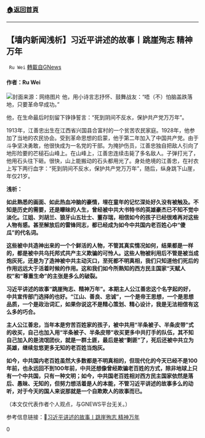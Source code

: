 ###  [:house:返回首頁](https://github.com/ourhimalayas/txt)
---

## 【墙内新闻浅析】习近平讲述的故事丨跳崖殉志 精神万年
` Ru Wei` [轉載自GNews](https://gnews.org/zh-hans/1326323/)

#### 作者：Ru Wei
![]()![](https://gnews-media-offload.s3.amazonaws.com/wp-content/uploads/2021/06/16044006/%E6%B1%9F%E5%96%84%E5%BF%A0.jpeg)封面来源：网络图片
他，用小诗言志抒怀、鼓舞战友：“唔（不）怕脑盖跌落地，只要革命早成功。”

他，在生命最后时刻留下铮铮誓言：“死到阴间不反水，保护共产党万万年”。

1913年，江善忠出生在江西省兴国县合富村的一个贫苦农民家庭。1928年，他参加了当地的农民协会。受到革命思想的启蒙，他于第二年加入了中国共产党。由于斗争坚决勇敢，他很快成为一名党的干部。为掩护伤员，江善忠独自把敌人引向了地形险要的芒槌石山峰上。在山峰上，江善忠连续击毙了多名敌人。子弹打光了，他用石头往下砸。很快，山上能搬动的石头都用光了。身处绝境的江善忠，在衬衣上写下两行血字：“死到阴间不反水，保护共产党万万年”，随后，纵身跳下山崖，年仅21岁。

**浅析：**

**如此熟悉的画面、如此热血冲脑的豪情，埋在童年的记忆深处好久没有被触及。不知是历史的需要，还是矇昧的人生，曾经被中共大书特书的英雄豪杰已不知不觉中淡化。江姐、刘胡兰、狼牙山五壮士、董存瑞，相信如今的孩子已经很难再对这些人物有感。甚至解放后的雷锋同志，都已经成为如今中共国内老百姓心中“傻瓜”的代名词。**

**这些被中共造神出来的一个个鲜活的人物，不管其真实情况如何，结果都是一样的，都是被中共乌托邦式共产主义欺骗的可怜人。这些人物被利用后不管是被当成炮灰死，还是为了造神被中共主动灭口，至死都不明真相，我们只知道他们死后的作用远远大于活着时候的作用。这和我们如今所熟知的西方民主国家“天赋人权”和“尊重生命”的主张是多么的破裂。**

**习近平讲述的故事“跳崖殉志、精神万年”。本期主人公江善忠这个名字起的好，中共宣传部门选择的也好。“江山、善良、忠诚”，一个是帝王思想，一个是思想品质，一个是政治词汇，如果你说这不是精心策划、精心设计，我是无法相信有这么多的巧合。**

**主人公江善忠，当年本是穷苦百姓家的孩子，被中共用“半条被子、半条皮带”式的收买，自己也加入用“半条被子、半条皮带”收买更多中共打手的队伍，其不知自己加入的是流氓团伙，就是一群土匪，最后是被“剿匪”了，死后还被中共立为英雄，继续忽悠更多无知的老百姓当炮灰。**

**如今，中共国内老百姓虽然大多数都是不明真相的，但现代化的今天已经不是100年前，也永远回不到100年前，中共还想像曾经欺骗老百姓的方式，除非地球上只有一个中共国，只有一种文明；如今，中共国老百姓相对西方民主国家依然是落后、愚昧、无知的，但努力想活着是人的本能，不管习近平讲述的故事多么的动听，对于今天的国人来说那就是一个自欺欺人的故事而已。**

（本文仅代表作者个人观点，与GNEWS平台无关。）

参考信息链接：🔗[习近平讲述的故事丨跳崖殉志 精神万年](http://www.xinhuanet.com/video/2021-06/16/c_1211202876.htm)

0
